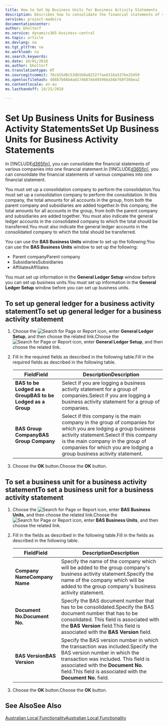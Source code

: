 ```yaml
---
title: How to Set Up Business Units for Business Activity Statements
description: Describes how to consolidate the financial statements of various companies into one financial statement.
services: project-madeira
documentationcenter: 
author: bholtorf
ms.service: dynamics365-business-central
ms.topic: article
ms.devlang: na
ms.tgt_pltfrm: na
ms.workload: na
ms.search.keywords: 
ms.date: 10/01/2018
ms.author: bholtorf
ms.translationtype: HT
ms.sourcegitcommit: 78cb55d0c53db5b0a8252ffae6316a537be25459
ms.openlocfilehash: dd8b7b66b4ad174687de405966a56bf60f36bea2
ms.contentlocale: en-au
ms.lasthandoff: 10/15/2018

---
```

# <a name="set-up-business-units-for-business-activity-statements"></a><span data-ttu-id="7463c-103">Set Up Business Units for Business Activity Statements</span><span class="sxs-lookup"><span data-stu-id="7463c-103">Set Up Business Units for Business Activity Statements</span></span>
<span data-ttu-id="7463c-104">In [!INCLUDE[d365fin](../../includes/d365fin_md.md)], you can consolidate the financial statements of various companies into one financial statement.</span><span class="sxs-lookup"><span data-stu-id="7463c-104">In [!INCLUDE[d365fin](../../includes/d365fin_md.md)], you can consolidate the financial statements of various companies into one financial statement.</span></span>  

<span data-ttu-id="7463c-105">You must set up a consolidation company to perform the consolidation.</span><span class="sxs-lookup"><span data-stu-id="7463c-105">You must set up a consolidation company to perform the consolidation.</span></span> <span data-ttu-id="7463c-106">In this company, the total amounts for all accounts in the group, from both the parent company and subsidiaries are added together.</span><span class="sxs-lookup"><span data-stu-id="7463c-106">In this company, the total amounts for all accounts in the group, from both the parent company and subsidiaries are added together.</span></span> <span data-ttu-id="7463c-107">You must also indicate the general ledger accounts in the consolidated company to which the total should be transferred.</span><span class="sxs-lookup"><span data-stu-id="7463c-107">You must also indicate the general ledger accounts in the consolidated company to which the total should be transferred.</span></span>  

<span data-ttu-id="7463c-108">You can use the **BAS Business Units** window to set up the following:</span><span class="sxs-lookup"><span data-stu-id="7463c-108">You can use the **BAS Business Units** window to set up the following:</span></span>  

- <span data-ttu-id="7463c-109">Parent company</span><span class="sxs-lookup"><span data-stu-id="7463c-109">Parent company</span></span>  
- <span data-ttu-id="7463c-110">Subsidiaries</span><span class="sxs-lookup"><span data-stu-id="7463c-110">Subsidiaries</span></span>  
- <span data-ttu-id="7463c-111">Affiliates</span><span class="sxs-lookup"><span data-stu-id="7463c-111">Affiliates</span></span>  

<span data-ttu-id="7463c-112">You must set up information in the **General Ledger Setup** window before you can set up business units.</span><span class="sxs-lookup"><span data-stu-id="7463c-112">You must set up information in the **General Ledger Setup** window before you can set up business units.</span></span>  

## <a name="to-set-up-general-ledger-for-a-business-activity-statement"></a><span data-ttu-id="7463c-113">To set up general ledger for a business activity statement</span><span class="sxs-lookup"><span data-stu-id="7463c-113">To set up general ledger for a business activity statement</span></span>  
1. <span data-ttu-id="7463c-114">Choose the ![Search for Page or Report](../../media/ui-search/search_small.png "Search for Page or Report icon") icon, enter **General Ledger Setup**, and then choose the related link.</span><span class="sxs-lookup"><span data-stu-id="7463c-114">Choose the ![Search for Page or Report](../../media/ui-search/search_small.png "Search for Page or Report icon") icon, enter **General Ledger Setup**, and then choose the related link.</span></span>  
2. <span data-ttu-id="7463c-115">Fill in the required fields as described in the following table.</span><span class="sxs-lookup"><span data-stu-id="7463c-115">Fill in the required fields as described in the following table.</span></span>  

    |<span data-ttu-id="7463c-116">Field</span><span class="sxs-lookup"><span data-stu-id="7463c-116">Field</span></span>|<span data-ttu-id="7463c-117">Description</span><span class="sxs-lookup"><span data-stu-id="7463c-117">Description</span></span>|  
    |---------------------------------|---------------------------------------|  
    |<span data-ttu-id="7463c-118">**BAS to be Lodged as a Group**</span><span class="sxs-lookup"><span data-stu-id="7463c-118">**BAS to be Lodged as a Group**</span></span>|<span data-ttu-id="7463c-119">Select if you are logging a business activity statement for a group of companies.</span><span class="sxs-lookup"><span data-stu-id="7463c-119">Select if you are logging a business activity statement for a group of companies.</span></span>|  
    |<span data-ttu-id="7463c-120">**BAS Group Company**</span><span class="sxs-lookup"><span data-stu-id="7463c-120">**BAS Group Company**</span></span>|<span data-ttu-id="7463c-121">Select if this company is the main company in the group of companies for which you are lodging a group business activity statement.</span><span class="sxs-lookup"><span data-stu-id="7463c-121">Select if this company is the main company in the group of companies for which you are lodging a group business activity statement.</span></span>|  

3.  <span data-ttu-id="7463c-122">Choose the **OK** button.</span><span class="sxs-lookup"><span data-stu-id="7463c-122">Choose the **OK** button.</span></span>  

## <a name="to-set-a-business-unit-for-a-business-activity-statement"></a><span data-ttu-id="7463c-123">To set a business unit for a business activity statement</span><span class="sxs-lookup"><span data-stu-id="7463c-123">To set a business unit for a business activity statement</span></span>  
1. <span data-ttu-id="7463c-124">Choose the ![Search for Page or Report](../../media/ui-search/search_small.png "Search for Page or Report icon") icon, enter **BAS Business Units**, and then choose the related link.</span><span class="sxs-lookup"><span data-stu-id="7463c-124">Choose the ![Search for Page or Report](../../media/ui-search/search_small.png "Search for Page or Report icon") icon, enter **BAS Business Units**, and then choose the related link.</span></span>  
2. <span data-ttu-id="7463c-125">Fill in the fields as described in the following table.</span><span class="sxs-lookup"><span data-stu-id="7463c-125">Fill in the fields as described in the following table.</span></span>  

    |<span data-ttu-id="7463c-126">Field</span><span class="sxs-lookup"><span data-stu-id="7463c-126">Field</span></span>|<span data-ttu-id="7463c-127">Description</span><span class="sxs-lookup"><span data-stu-id="7463c-127">Description</span></span>|  
    |---------------------------------|---------------------------------------|  
    |<span data-ttu-id="7463c-128">**Company Name**</span><span class="sxs-lookup"><span data-stu-id="7463c-128">**Company Name**</span></span>|<span data-ttu-id="7463c-129">Specify the name of the company which will be added to the group company's business activity statement.</span><span class="sxs-lookup"><span data-stu-id="7463c-129">Specify the name of the company which will be added to the group company's business activity statement.</span></span>|  
    |<span data-ttu-id="7463c-130">**Document No.**</span><span class="sxs-lookup"><span data-stu-id="7463c-130">**Document No.**</span></span>|<span data-ttu-id="7463c-131">Specify the BAS document number that has to be consolidated.</span><span class="sxs-lookup"><span data-stu-id="7463c-131">Specify the BAS document number that has to be consolidated.</span></span> <span data-ttu-id="7463c-132">This field is associated with the **BAS Version** field.</span><span class="sxs-lookup"><span data-stu-id="7463c-132">This field is associated with the **BAS Version** field.</span></span>|  
    |<span data-ttu-id="7463c-133">**BAS Version**</span><span class="sxs-lookup"><span data-stu-id="7463c-133">**BAS Version**</span></span>|<span data-ttu-id="7463c-134">Specify the BAS version number in which the transaction was included.</span><span class="sxs-lookup"><span data-stu-id="7463c-134">Specify the BAS version number in which the transaction was included.</span></span> <span data-ttu-id="7463c-135">This field is associated with the **Document No.** field.</span><span class="sxs-lookup"><span data-stu-id="7463c-135">This field is associated with the **Document No.** field.</span></span>|  

3. <span data-ttu-id="7463c-136">Choose the **OK** button.</span><span class="sxs-lookup"><span data-stu-id="7463c-136">Choose the **OK** button.</span></span>  

## <a name="see-also"></a><span data-ttu-id="7463c-137">See Also</span><span class="sxs-lookup"><span data-stu-id="7463c-137">See Also</span></span>  
[<span data-ttu-id="7463c-138">Australian Local Functionality</span><span class="sxs-lookup"><span data-stu-id="7463c-138">Australian Local Functionality</span></span>](australia-local-functionality.md)   


